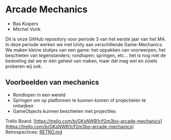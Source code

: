 # Arcade Mechanics
 - Bas Kuipers
 - Mitchel Vonk

Dit is onze GitHub repository voor periode 3 van het eerste jaar van het MA. In deze periode werken we met Unity aan verschillende Game-Mechanics.  
We maken kleine stukjes van een game: het oppakken van voorwerpen; het beschieten van tegenstanders; rondlopen; springen, etc... het is nog niet de bedoeling dat we er één geheel van maken, maar dat mag wel en zoiets proberen wij ook.

## Voorbeelden van mechanics
 - Rondlopen in een wereld
 - Springen om op platformen te kunnen komen of projectielen te ontwijken
 - GameObjects kunnen beschieten met projectiles


Trello Board: [https://trello.com/b/GKsNWB1r/f2m3bo-arcade-mechanics](https://trello.com/b/GKsNWB1r/f2m3bo-arcade-mechanics)  
Retrospectives: [RETRO.md](./RETRO.md)